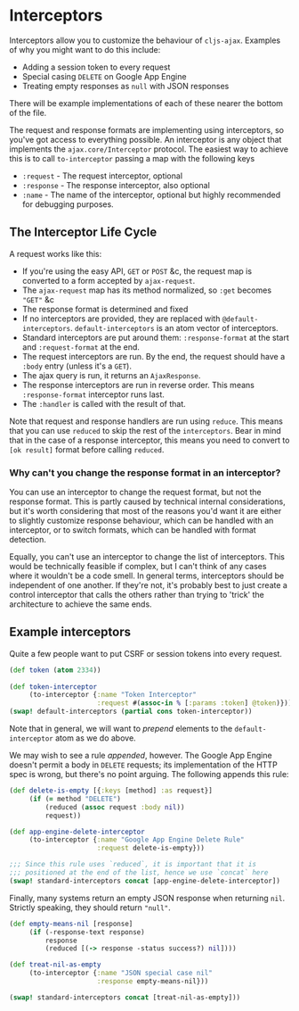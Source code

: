 # Interceptors

Interceptors allow you to customize the behaviour of `cljs-ajax`. Examples of why you might want to do this include:
* Adding a session token to every request
* Special casing `DELETE` on Google App Engine
* Treating empty responses as `null` with JSON responses

There will be example implementations of each of these nearer the bottom of the file. 

The request and response formats are implementing using interceptors, so you've got access to everything possible. An interceptor is any object that implements the `ajax.core/Interceptor` protocol. The easiest way to achieve this is to call `to-interceptor` passing a map with the following keys
* `:request` - The request interceptor, optional
* `:response` - The response interceptor, also optional
* `:name` - The name of the interceptor, optional but highly recommended for debugging purposes.

## The Interceptor Life Cycle

A request works like this:

* If you're using the easy API, `GET` or `POST` &c, the request map is converted to a form accepted by `ajax-request`.
* The `ajax-request` map has its method normalized, so `:get` becomes `"GET"` &c
* The response format is determined and fixed 
* If no interceptors are provided, they are replaced with `@default-interceptors`. `default-interceptors` is an atom vector of interceptors.
* Standard interceptors are put around them: `:response-format` at the start and `:request-format` at the end.
* The request interceptors are run. By the end, the request should have a `:body` entry (unless it's a `GET`).
* The ajax query is run, it returns an `AjaxResponse`.
* The response interceptors are run in reverse order. This means `:response-format` interceptor runs last.
* The `:handler` is called with the result of that.

Note that request and response handlers are run using `reduce`. This means that you can use `reduced` to skip the rest of the `interceptors`. Bear in mind that in the case of a response interceptor, this means you need to convert to `[ok result]` format before calling `reduced`.

### Why can't you change the response format in an interceptor?

You can use an interceptor to change the request format, but not the response format. This is partly caused by technical internal considerations, but it's worth considering that most of the reasons you'd want it are either to slightly customize response behaviour, which can be handled with an interceptor, or to switch formats, which can be handled with format detection.

Equally, you can't use an interceptor to change the list of interceptors. This would be technically feasible if complex, but I can't think of any cases where it wouldn't be a code smell. In general terms, interceptors should be independent of one another. If they're not, it's probably best to just create a control interceptor that calls the others rather than trying to 'trick' the architecture to achieve the same ends. 

## Example interceptors

Quite a few people want to put CSRF or session tokens into every request.

```clj
(def token (atom 2334))
     
(def token-interceptor
     (to-interceptor {:name "Token Interceptor"
                      :request #(assoc-in % [:params :token] @token)}))
(swap! default-interceptors (partial cons token-interceptor))
```

Note that in general, we will want to *prepend* elements to the `default-interceptor` atom as we do above.

We may wish to see a rule *appended*, however. The Google App Engine doesn't permit a body in `DELETE` requests; its implementation of the HTTP spec is wrong, but there's no point arguing.  The following appends this rule:

```clj
(def delete-is-empty [{:keys [method] :as request}]
     (if (= method "DELETE")
         (reduced (assoc request :body nil))
         request))

(def app-engine-delete-interceptor
     (to-interceptor {:name "Google App Engine Delete Rule"
                      :request delete-is-empty}))

;;; Since this rule uses `reduced`, it is important that it is 
;;; positioned at the end of the list, hence we use `concat` here
(swap! standard-interceptors concat [app-engine-delete-interceptor])
```

Finally, many systems return an empty JSON response when returning `nil`. Strictly speaking, they should return `"null"`.

```clj
(def empty-means-nil [response]
     (if (-response-text response)
         response
         (reduced [(-> response -status success?) nil])))

(def treat-nil-as-empty
     (to-interceptor {:name "JSON special case nil"
                      :response empty-means-nil}))

(swap! standard-interceptors concat [treat-nil-as-empty]))
```
